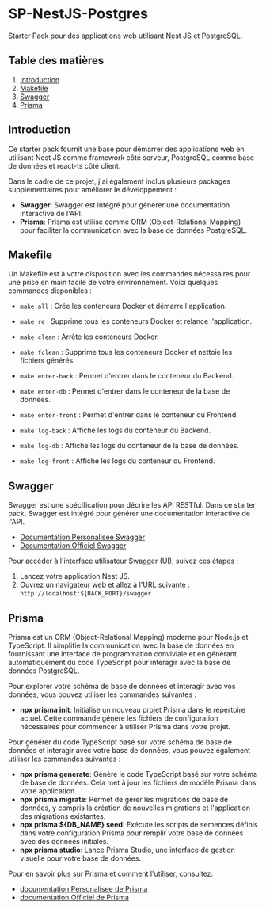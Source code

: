 # SP-NestJS-Postgres

Starter Pack pour des applications web utilisant Nest JS et PostgreSQL.

## Table des matières

1. [Introduction](#introduction)
2. [Makefile](#installation)
3. [Swagger](#swagger)
4. [Prisma](#prisma)

## Introduction

Ce starter pack fournit une base pour démarrer des applications web en utilisant Nest JS comme framework côté serveur, PostgreSQL comme base de données et react-ts côté client.

Dans le cadre de ce projet, j'ai également inclus plusieurs packages supplémentaires pour améliorer le développement :

- **Swagger**: Swagger est intégré pour générer une documentation interactive de l'API.
- **Prisma**: Prisma est utilisé comme ORM (Object-Relational Mapping) pour faciliter la communication avec la base de données PostgreSQL.

## Makefile

Un Makefile est à votre disposition avec les commandes nécessaires pour une prise en main facile de votre environnement. Voici quelques commandes disponibles :

- `make all` : Crée les conteneurs Docker et démarre l'application.
- `make re` : Supprime tous les conteneurs Docker et relance l'application.
- `make clean` : Arrête les conteneurs Docker.
- `make fclean` : Supprime tous les conteneurs Docker et nettoie les fichiers générés.

- `make enter-back` : Permet d'entrer dans le conteneur du Backend.
- `make enter-db` : Permet d'entrer dans le conteneur de la base de données.
- `make enter-front` : Permet d'entrer dans le conteneur du Frontend.

- `make log-back` : Affiche les logs du conteneur du Backend.
- `make log-db` : Affiche les logs du conteneur de la base de données.
- `make log-front` : Affiche les logs du conteneur du Frontend.


## Swagger

Swagger est une spécification pour décrire les API RESTful. Dans ce starter pack, Swagger est intégré pour générer une documentation interactive de l'API.

- [Documentation Personalisée Swagger](./Documentation/SWAGGER.md)
- [Documentation Officiel Swagger](https://docs.nestjs.com/openapi/introduction)

Pour accéder à l'interface utilisateur Swagger (UI), suivez ces étapes :
1. Lancez votre application Nest JS.
2. Ouvrez un navigateur web et allez à l'URL suivante : `http://localhost:${BACK_PORT}/swagger`

## Prisma

Prisma est un ORM (Object-Relational Mapping) moderne pour Node.js et TypeScript. Il simplifie la communication avec la base de données en fournissant une interface de programmation conviviale et en générant automatiquement du code TypeScript pour interagir avec la base de données PostgreSQL.

Pour explorer votre schéma de base de données et interagir avec vos données, vous pouvez utiliser les commandes suivantes :

- **npx prisma init**: Initialise un nouveau projet Prisma dans le répertoire actuel. Cette commande génère les fichiers de configuration nécessaires pour commencer à utiliser Prisma dans votre projet.

Pour générer du code TypeScript basé sur votre schéma de base de données et interagir avec votre base de données, vous pouvez également utiliser les commandes suivantes :

- **npx prisma generate**: Génère le code TypeScript basé sur votre schéma de base de données. Cela met à jour les fichiers de modèle Prisma dans votre application.
- **npx prisma migrate**: Permet de gérer les migrations de base de données, y compris la création de nouvelles migrations et l'application des migrations existantes.
- **npx prisma ${DB_NAME} seed**: Exécute les scripts de semences définis dans votre configuration Prisma pour remplir votre base de données avec des données initiales.
- **npx prisma studio**: Lance Prisma Studio, une interface de gestion visuelle pour votre base de données.

Pour en savoir plus sur Prisma et comment l'utiliser, consultez: 

- [documentation Personalisee de Prisma](./Documentation/PRISMA.md)
- [documentation Officiel de Prisma](https://docs.nestjs.com/recipes/prisma)
